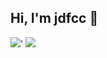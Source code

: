 ## Hi, I'm jdfcc :wave:


![](https://github-readme-stats.vercel.app/api/top-langs/?username=jdfcc&theme=dark&layout=compact)' ![](https://github-readme-stats.vercel.app/api?username=jdfcc&theme=dark&show_icons=true)
